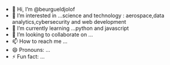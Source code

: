 - 👋 Hi, I’m @beurgueldjolof
- 👀 I’m interested in ...science and technology : aerospace,data analytics,cybersecurity and web development
- 🌱 I’m currently learning ...python and javascript
- 💞️ I’m looking to collaborate on ...
- 📫 How to reach me ...
- 😄 Pronouns: ...
- ⚡ Fun fact: ...

<!---
beurgueldjolof/beurgueldjolof is a ✨ special ✨ repository because its `README.md` (this file) appears on your GitHub profile.
You can click the Preview link to take a look at your changes.
--->
